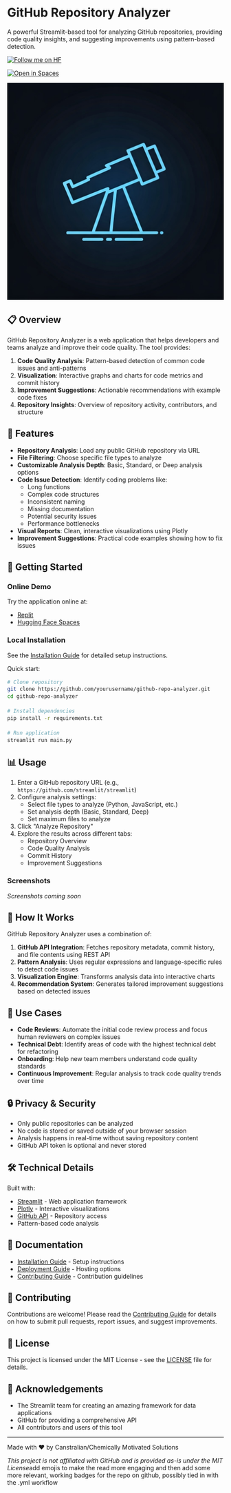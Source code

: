 # GitHub Repository Analyzer

A powerful Streamlit-based tool for analyzing GitHub repositories, providing code quality insights, and suggesting improvements using pattern-based detection.

[![Follow me on HF](https://huggingface.co/datasets/huggingface/badges/resolve/main/follow-me-on-HF-xl-dark.svg)](https://huggingface.co/Chunte)

[![Open in Spaces](https://huggingface.co/datasets/huggingface/badges/resolve/main/open-in-hf-spaces-xl.svg)](https://huggingface.co/spaces)

![GitHub Repository Analyzer](generated-icon.png)

## 📋 Overview

GitHub Repository Analyzer is a web application that helps developers and teams analyze and improve their code quality. The tool provides:

1. **Code Quality Analysis**: Pattern-based detection of common code issues and anti-patterns
2. **Visualization**: Interactive graphs and charts for code metrics and commit history
3. **Improvement Suggestions**: Actionable recommendations with example code fixes
4. **Repository Insights**: Overview of repository activity, contributors, and structure

## 🎯 Features

- **Repository Analysis**: Load any public GitHub repository via URL
- **File Filtering**: Choose specific file types to analyze
- **Customizable Analysis Depth**: Basic, Standard, or Deep analysis options
- **Code Issue Detection**: Identify coding problems like:
  - Long functions
  - Complex code structures
  - Inconsistent naming
  - Missing documentation
  - Potential security issues
  - Performance bottlenecks
- **Visual Reports**: Clean, interactive visualizations using Plotly
- **Improvement Suggestions**: Practical code examples showing how to fix issues

## 🚀 Getting Started

### Online Demo

Try the application online at:
- [Replit](https://github-repo-analyzer.replit.app)
- [Hugging Face Spaces](https://huggingface.co/spaces/username/github-repo-analyzer)

### Local Installation

See the [Installation Guide](INSTALLATION.md) for detailed setup instructions.

Quick start:
```bash
# Clone repository
git clone https://github.com/yourusername/github-repo-analyzer.git
cd github-repo-analyzer

# Install dependencies
pip install -r requirements.txt

# Run application
streamlit run main.py
```

## 📊 Usage

1. Enter a GitHub repository URL (e.g., `https://github.com/streamlit/streamlit`)
2. Configure analysis settings:
   - Select file types to analyze (Python, JavaScript, etc.)
   - Set analysis depth (Basic, Standard, Deep)
   - Set maximum files to analyze
3. Click "Analyze Repository"
4. Explore the results across different tabs:
   - Repository Overview
   - Code Quality Analysis
   - Commit History
   - Improvement Suggestions

### Screenshots

*Screenshots coming soon*

## 🧠 How It Works

GitHub Repository Analyzer uses a combination of:

1. **GitHub API Integration**: Fetches repository metadata, commit history, and file contents using REST API
2. **Pattern Analysis**: Uses regular expressions and language-specific rules to detect code issues
3. **Visualization Engine**: Transforms analysis data into interactive charts
4. **Recommendation System**: Generates tailored improvement suggestions based on detected issues

## 🌟 Use Cases

- **Code Reviews**: Automate the initial code review process and focus human reviewers on complex issues
- **Technical Debt**: Identify areas of code with the highest technical debt for refactoring
- **Onboarding**: Help new team members understand code quality standards
- **Continuous Improvement**: Regular analysis to track code quality trends over time

## 🔒 Privacy & Security

- Only public repositories can be analyzed
- No code is stored or saved outside of your browser session
- Analysis happens in real-time without saving repository content
- GitHub API token is optional and never stored

## 🛠️ Technical Details

Built with:
- [Streamlit](https://streamlit.io) - Web application framework
- [Plotly](https://plotly.com) - Interactive visualizations
- [GitHub API](https://docs.github.com/en/rest) - Repository access
- Pattern-based code analysis

## 📄 Documentation

- [Installation Guide](INSTALLATION.md) - Setup instructions
- [Deployment Guide](DEPLOYMENT.md) - Hosting options
- [Contributing Guide](CONTRIBUTING.md) - Contribution guidelines

## 🤝 Contributing

Contributions are welcome! Please read the [Contributing Guide](CONTRIBUTING.md) for details on how to submit pull requests, report issues, and suggest improvements.

## 📜 License

This project is licensed under the MIT License - see the [LICENSE](LICENSE) file for details.

## 🙏 Acknowledgements

- The Streamlit team for creating an amazing framework for data applications
- GitHub for providing a comprehensive API
- All contributors and users of this tool

---

Made with ❤️ by Canstralian/Chemically Motivated Solutions

*This project is not affiliated with GitHub and is provided as-is under the MIT License*add emojis to make the read more engaging and then add some more relevant, working badges for the repo on github, possibly tied in with the .yml workflow
